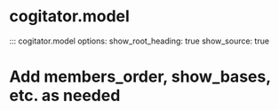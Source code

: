 # cogitator.model

::: cogitator.model
options:
show_root_heading: true
show_source: true
# Add members_order, show_bases, etc. as needed
